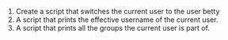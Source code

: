 1. Create a script that switches the current user to the user betty
2. A script that prints the effective username of the current user.
3. A script that prints all the groups the current user is part of.
